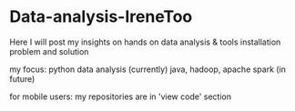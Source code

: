 # Data-analysis-IreneToo
Here I will post my insights on hands on data analysis & tools installation problem and solution

my focus:
python data analysis (currently)
java, hadoop, apache spark (in future)


for mobile users: my repositories are in 'view code' section
